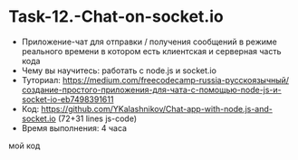 # Task-12.-Chat-on-socket.io

* Приложение-чат для отправки / получения сообщений в режиме реального времени в котором есть клиентская и серверная часть кода
* Чему вы научитесь: работать с node.js и socket.io
* Туториал: https://medium.com/freecodecamp-russia-русскоязычный/создание-простого-приложения-для-чата-с-помощью-node-js-и-socket-io-eb7498391611
* Код: https://github.com/YKalashnikov/Chat-app-with-node.js-and-socket.io (72+31 lines js-code)
* Время выполнения: 4 часа

мой код
